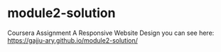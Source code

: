 # module2-solution
Coursera Assignment
A Responsive Website Design 
you can see here: https://gajju-ary.github.io/module2-solution/
